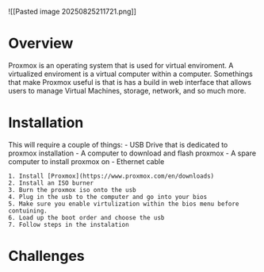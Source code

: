 ![[Pasted image 20250825211721.png]]

#  Overview
Proxmox is an operating system that is used for virtual enviroment. A virtualized enviroment is a virtual computer within a computer. Somethings that make Proxmox useful is that is has a build in web interface that allows users to manage Virtual Machines, storage, network, and so much more. 
# Installation
This will require a couple of things:
			- USB Drive that is dedicated to proxmox installation
			- A computer to download and flash proxmox
			- A spare computer to install proxmox on
			- Ethernet cable

	1. Install [Proxmox](https://www.proxmox.com/en/downloads)
	2. Install an ISO burner
	3. Burn the proxmox iso onto the usb
	4. Plug in the usb to the computer and go into your bios
	5. Make sure you enable virtulization within the bios menu before contuining. 
	6. Load up the boot order and choose the usb
	7. Follow steps in the instalation
# Challenges